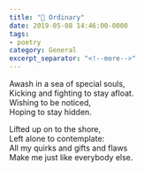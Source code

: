 ```yaml
---
title: "📝 Ordinary"
date: 2019-05-08 14:46:00-0000
tags:
- poetry
category: General
excerpt_separator: "<!--more-->"
---
```


Awash in a sea of special souls,  
Kicking and fighting to stay afloat.  
Wishing to be noticed,  
Hoping to stay hidden.  

Lifted up on to the shore,  
Left alone to contemplate:  
All my quirks and gifts and flaws  
Make me just like everybody else.
<!--more-->